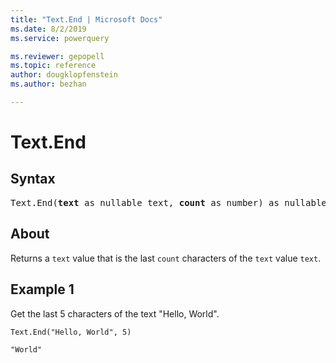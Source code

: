 ```yaml
---
title: "Text.End | Microsoft Docs"
ms.date: 8/2/2019
ms.service: powerquery

ms.reviewer: gepopell
ms.topic: reference
author: dougklopfenstein
ms.author: bezhan

---
```

# Text.End

## Syntax

<pre>
Text.End(<b>text</b> as nullable text, <b>count</b> as number) as nullable text
</pre> 
  
## About  
Returns a `text` value that is the last `count` characters of the `text` value `text`.

## Example 1
Get the last 5 characters of the text "Hello, World".

```powerquery-m
Text.End("Hello, World", 5)
```

`"World"`
